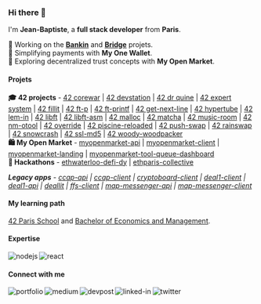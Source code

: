 ### Hi there 👋

I'm **Jean-Baptiste**, a **full stack developer** from **Paris**.

🔭 Working on the [**Bankin**](http://bankin.com/) and [**Bridge**](http://bridgeapi.io/) projets.</br>
🌱 Simplifying payments with **My One Wallet**.</br>
🌱 Exploring decentralized trust concepts with **My Open Market**.

#### Projets
**🎓 42 projects** - [42 corewar](https://github.com/jterrazz/42-corewar)
| [42 devstation](https://github.com/jterrazz/42-docker-devstation)
| [42 dr quine](https://github.com/jterrazz/42-dr-quine)
| [42 expert system](https://github.com/jterrazz/42-expert-system)
| [42 fillit](https://github.com/jterrazz/42-fillit)
| [42 ft-p](https://github.com/jterrazz/42-ft-p)
| [42 ft-printf](https://github.com/jterrazz/42-ft-printf)
| [42 get-next-line](https://github.com/jterrazz/42-get-next-line)
| [42 hypertube](https://github.com/jterrazz/42-hypertube)
| [42 lem-in](https://github.com/jterrazz/42-lem-in)
| [42 libft](https://github.com/jterrazz/42-libft)
| [42 libft-asm](https://github.com/jterrazz/42-libft-asm)
| [42 malloc](https://github.com/jterrazz/42-malloc)
| [42 matcha](https://github.com/jterrazz/42-matcha)
| [42 music-room](https://github.com/jterrazz/42-music-room)
| [42 nm-otool](https://github.com/jterrazz/42-nm-otool)
| [42 override](https://github.com/jterrazz/42-override)
| [42 piscine-reloaded](https://github.com/jterrazz/42-piscine-reloaded)
| [42 push-swap](https://github.com/jterrazz/42-push-swap)
| [42 rainswap](https://github.com/jterrazz/42-rainfall)
| [42 snowcrash](https://github.com/jterrazz/42-snowcrash)
| [42 ssl-md5](https://github.com/jterrazz/42-ssl-md5)
| [42 woody-woodpacker](https://github.com/jterrazz/42-woody-woodpacker)
</br>**🛍 My Open Market** - [myopenmarket-api](https://github.com/jterrazz/app.myopenmarket-api) | [myopenmarket-client](https://github.com/jterrazz/app.myopenmarket-client) | [myopenmarket-landing](https://github.com/jterrazz/app.myopenmarket-landing) | [myopenmarket-tool-queue-dashboard](https://github.com/jterrazz/app.myopenmarket-tool-queue-dashboard)
</br>**🚀 Hackathons** - [ethwaterloo-defi-dy](https://github.com/jterrazz/hackathons.ethwaterloo-defi-dy) | [ethparis-collective](https://github.com/jterrazz/hackathons.ethparis-collective)

***Legacy apps** - [ccap-api](https://github.com/jterrazz/app.ccap-api) | [ccap-client](https://github.com/jterrazz/app.ccap-client) | [cryptoboard-client](https://github.com/jterrazz/app.cryptoboard-client) | [deal1-client](https://github.com/jterrazz/app.deal1-client) | [deal1-api](https://github.com/jterrazz/app.deal1-api) | [deallit](https://github.com/jterrazz/app.deallit) | [ffs-client](https://github.com/jterrazz/app.ffs-client) | [map-messenger-api](https://github.com/jterrazz/app.map-messenger-api) | [map-messenger-client](https://github.com/jterrazz/app.map-messenger-client)*

#### My learning path

[42 Paris School](https://www.42.fr/) and [Bachelor of Economics and Management](https://feg.univ-amu.fr/).

#### Expertise

<img align="left" alt="nodejs" src="https://img.shields.io/badge/node.js%20-%23C9A690.svg?&style=for-the-badge&logo=node.js&logoColor=white" />
<img align="left" alt="react" src="https://img.shields.io/badge/react%20-%23C9A690.svg?&style=for-the-badge&logo=react&logoColor=white" />

<br>

#### Connect with me

[<img align="left" alt="portfolio" src="https://img.shields.io/badge/portfolio-%23D36582.svg?&style=for-the-badge" />](https://jterrazz.com)

[<img align="left" alt="medium" src="https://img.shields.io/badge/medium-%23253C78.svg?&style=for-the-badge&logo=medium&logoColor=white" />](https://blog.jterrazz.com)

[<img align="left" alt="devpost" src="https://img.shields.io/badge/devpost%20/%20hackathons-%23253C78.svg?&style=for-the-badge&logo=devpost&logoColor=white" />](https://devpost.com/jterrazz)

[<img align="left" alt="linked-in" src="https://img.shields.io/badge/linkedin-%232B59C3.svg?&style=for-the-badge&logo=linkedin&logoColor=white" />](https://www.linkedin.com/in/jterrazz)

[<img align="left" alt="twitter" src="https://img.shields.io/badge/twitter-%232B59C3.svg?&style=for-the-badge&logo=twitter&logoColor=white" />](https://twitter.com/j_terrazz)

<br>
